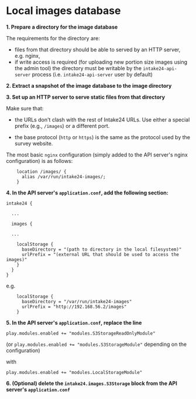 # Local images database

**1. Prepare a directory for the image database**

The requirements for the directory are:

- files from that directory should be able to served by an HTTP server, e.g. nginx,
- if write access is required (for uploading new portion size images using the admin tool) the directory must be writable by the `intake24-api-server` process (i.e. `intake24-api-server` user by default)

**2. Extract a snapshot of the image database to the image directory**

**3. Set up an HTTP server to serve static files from that directory**

Make sure that:

- the URLs don't clash with the rest of Intake24 URLs. Use either a special prefix (e.g., `/images`) or a different port.

- the base protocol (`http` or `https`) is the same as the protocol used by the survey website.

The most basic `nginx` configuration (simply added to the API server's nginx configuration) is as follows:

```
    location /images/ {
      alias /var/run/intake24-images/;
    }
```

**4. In the API server's `application.conf`, add the following section:**

```
intake24 {

  ...

  images {

  ...

    localStorage {
      baseDirectory = "(path to directory in the local filesystem)"
      urlPrefix = "(external URL that should be used to access the images)"
    }
  }
}
```

e.g.

```
    localStorage {
      baseDirectory = "/var/run/intake24-images"
      urlPrefix = "http://192.168.56.2/images"
    }
```

**5. In the API server's `application.conf`, replace the line**

`play.modules.enabled += "modules.S3StorageReadOnlyModule"`

(or `play.modules.enabled += "modules.S3StorageModule"` depending on the configuration)

with

`play.modules.enabled += "modules.LocalStorageModule"`

**6. (Optional) delete the `intake24.images.S3Storage` block from the API server's `application.conf`**
